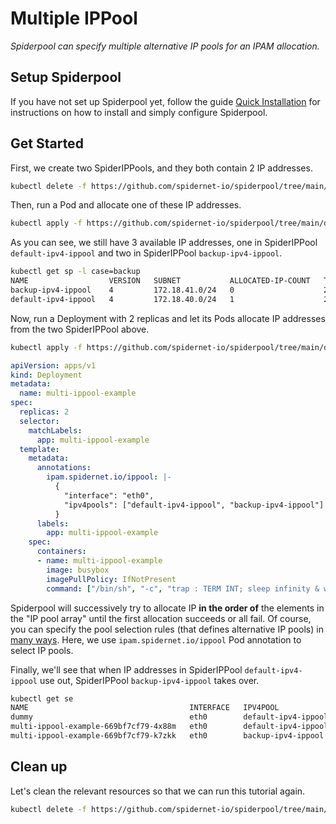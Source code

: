 # Multiple IPPool

*Spiderpool can specify multiple alternative IP pools for an IPAM allocation.*

## Setup Spiderpool

If you have not set up Spiderpool yet, follow the guide [Quick Installation](https://github.com/spidernet-io/spiderpool/blob/main/docs/usage/install.md) for instructions on how to install and simply configure Spiderpool.

## Get Started

First, we create two SpiderIPPools, and they both contain 2 IP addresses.

```bash
kubectl delete -f https://github.com/spidernet-io/spiderpool/tree/main/docs/example/ippool-multi/test-ipv4-ippools.yaml
```

Then, run a Pod and allocate one of these IP addresses.

```bash
kubectl apply -f https://github.com/spidernet-io/spiderpool/tree/main/docs/example/ippool-multi/dummy-pod.yaml
```

As you can see, we still have 3 available IP addresses, one in SpiderIPPool `default-ipv4-ippool` and two in SpiderIPPool `backup-ipv4-ippool`.

```bash
kubectl get sp -l case=backup
NAME                  VERSION   SUBNET           ALLOCATED-IP-COUNT   TOTAL-IP-COUNT   DISABLE
backup-ipv4-ippool    4         172.18.41.0/24   0                    2                false
default-ipv4-ippool   4         172.18.40.0/24   1                    2                false
```

Now, run a Deployment with 2 replicas and let its Pods allocate IP addresses from the two SpiderIPPool above.

```bash
kubectl apply -f https://github.com/spidernet-io/spiderpool/tree/main/docs/example/reserved-ip/example-deploy.yaml
```

```yaml
apiVersion: apps/v1
kind: Deployment
metadata:
  name: multi-ippool-example
spec:
  replicas: 2
  selector:
    matchLabels:
      app: multi-ippool-example
  template:
    metadata:
      annotations:
        ipam.spidernet.io/ippool: |-
          {
            "interface": "eth0",
            "ipv4pools": ["default-ipv4-ippool", "backup-ipv4-ippool"]
          }
      labels:
        app: multi-ippool-example
    spec:
      containers:
      - name: multi-ippool-example
        image: busybox
        imagePullPolicy: IfNotPresent
        command: ["/bin/sh", "-c", "trap : TERM INT; sleep infinity & wait"]
```

Spiderpool will successively try to allocate IP **in the order of** the elements in the "IP pool array" until the first allocation succeeds or all fail. Of course, you can specify the pool selection rules (that defines alternative IP pools) in [many ways](TODO). Here, we use `ipam.spidernet.io/ippool` Pod annotation to select IP pools.

Finally, we'll see that when IP addresses in SpiderIPPool `default-ipv4-ippool` use out, SpiderIPPool `backup-ipv4-ippool` takes over.

```bash
kubectl get se
NAME                                    INTERFACE   IPV4POOL              IPV4              IPV6POOL   IPV6   NODE            CREATETION TIME
dummy                                   eth0        default-ipv4-ippool   172.18.40.41/24                     spider-worker   1m20s
multi-ippool-example-669bf7cf79-4x88m   eth0        default-ipv4-ippool   172.18.40.40/24                     spider-worker   2m31s
multi-ippool-example-669bf7cf79-k7zkk   eth0        backup-ipv4-ippool    172.18.41.41/24                     spider-worker   2m31s
```

## Clean up

Let's clean the relevant resources so that we can run this tutorial again.

```bash
kubectl delete -f https://github.com/spidernet-io/spiderpool/tree/main/docs/example/ippool-multi --ignore-not-found=true
```

